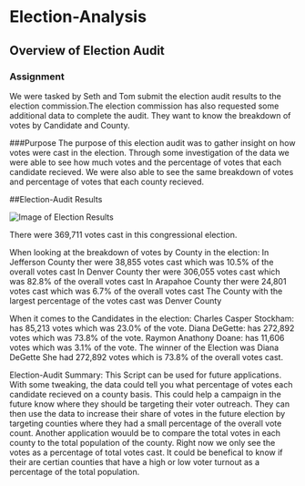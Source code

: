 # Election-Analysis
## Overview of Election Audit

### Assignment
We were tasked by Seth and Tom submit the election audit results to the election commission.The election commission has also requested some additional data to complete the audit. They want to know the breakdown of votes by Candidate and County. 

###Purpose
The purpose of this election audit was to gather insight on how votes were cast in the election. Through some investigation of the data we were able to see how much votes and the percentage of votes that each candidate recieved. We were also able to see the same breakdown of votes and percentage of votes that each county recieved. 

##Election-Audit Results 

![Image of Election Results]()

There were 369,711 votes cast in this congressional election.

When looking at the breakdown of votes by County in the election:
In Jefferson County ther were 38,855 votes cast which was 10.5% of the overall votes cast
In Denver County ther were 306,055 votes cast which was 82.8% of the overall votes cast
In Arapahoe County ther were 24,801 votes cast which was 6.7% of the overall votes cast
The County with the largest percentage of the votes cast was Denver County

When it comes to the Candidates in the election:
Charles Casper Stockham: has 85,213 votes which was 23.0% of the vote. 
Diana DeGette: has 272,892 votes which was 73.8% of the vote. 
Raymon Anathony Doane: has 11,606 votes which was 3.1% of the vote. 
The winner of the Election was Diana DeGette
She had 272,892 votes which is 73.8% of the overall votes cast. 

Election-Audit Summary: 
This Script can be used for future applications. 
With some tweaking, the data could tell you what percentage of votes each candidate recieved on a county basis. This could help a campaign in the future know where they should be targeting their voter outreach. They can then use the data to increase their share of votes in the future election by targeting counties where they had a small percentage of the overall vote count. 
Another application wouuld be to compare the total votes in each county to the total population of the county. Right now we only see the votes as a percentage of total votes cast. It could be benefical to know if their are certian counties that have a high or low voter turnout as a percentage of the total population. 
